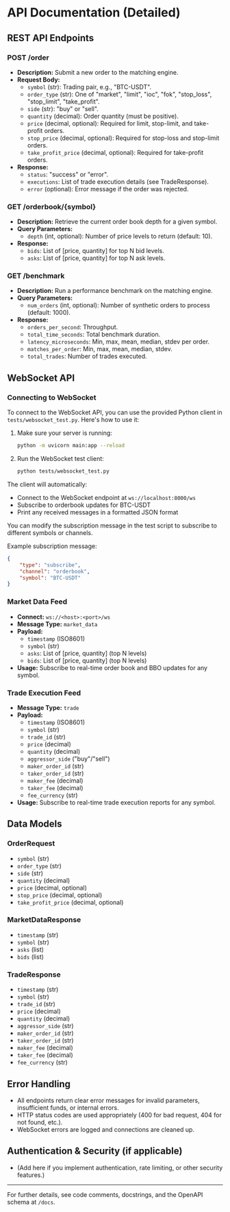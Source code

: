 # API Documentation (Detailed)

## REST API Endpoints

### POST /order
- **Description:** Submit a new order to the matching engine.
- **Request Body:**
  - `symbol` (str): Trading pair, e.g., "BTC-USDT".
  - `order_type` (str): One of "market", "limit", "ioc", "fok", "stop_loss", "stop_limit", "take_profit".
  - `side` (str): "buy" or "sell".
  - `quantity` (decimal): Order quantity (must be positive).
  - `price` (decimal, optional): Required for limit, stop-limit, and take-profit orders.
  - `stop_price` (decimal, optional): Required for stop-loss and stop-limit orders.
  - `take_profit_price` (decimal, optional): Required for take-profit orders.
- **Response:**
  - `status`: "success" or "error".
  - `executions`: List of trade execution details (see TradeResponse).
  - `error` (optional): Error message if the order was rejected.

### GET /orderbook/{symbol}
- **Description:** Retrieve the current order book depth for a given symbol.
- **Query Parameters:**
  - `depth` (int, optional): Number of price levels to return (default: 10).
- **Response:**
  - `bids`: List of [price, quantity] for top N bid levels.
  - `asks`: List of [price, quantity] for top N ask levels.

### GET /benchmark
- **Description:** Run a performance benchmark on the matching engine.
- **Query Parameters:**
  - `num_orders` (int, optional): Number of synthetic orders to process (default: 1000).
- **Response:**
  - `orders_per_second`: Throughput.
  - `total_time_seconds`: Total benchmark duration.
  - `latency_microseconds`: Min, max, mean, median, stdev per order.
  - `matches_per_order`: Min, max, mean, median, stdev.
  - `total_trades`: Number of trades executed.

## WebSocket API

### Connecting to WebSocket
To connect to the WebSocket API, you can use the provided Python client in `tests/websocket_test.py`. Here's how to use it:

1. Make sure your server is running:
   ```bash
   python -m uvicorn main:app --reload
   ```

2. Run the WebSocket test client:
   ```bash
   python tests/websocket_test.py
   ```

The client will automatically:
- Connect to the WebSocket endpoint at `ws://localhost:8000/ws`
- Subscribe to orderbook updates for BTC-USDT
- Print any received messages in a formatted JSON format

You can modify the subscription message in the test script to subscribe to different symbols or channels.

Example subscription message:
```json
{
    "type": "subscribe",
    "channel": "orderbook",
    "symbol": "BTC-USDT"
}
```

### Market Data Feed
- **Connect:** `ws://<host>:<port>/ws`
- **Message Type:** `market_data`
- **Payload:**
  - `timestamp` (ISO8601)
  - `symbol` (str)
  - `asks`: List of [price, quantity] (top N levels)
  - `bids`: List of [price, quantity] (top N levels)
- **Usage:** Subscribe to real-time order book and BBO updates for any symbol.

### Trade Execution Feed
- **Message Type:** `trade`
- **Payload:**
  - `timestamp` (ISO8601)
  - `symbol` (str)
  - `trade_id` (str)
  - `price` (decimal)
  - `quantity` (decimal)
  - `aggressor_side` ("buy"/"sell")
  - `maker_order_id` (str)
  - `taker_order_id` (str)
  - `maker_fee` (decimal)
  - `taker_fee` (decimal)
  - `fee_currency` (str)
- **Usage:** Subscribe to real-time trade execution reports for any symbol.

## Data Models

### OrderRequest
- `symbol` (str)
- `order_type` (str)
- `side` (str)
- `quantity` (decimal)
- `price` (decimal, optional)
- `stop_price` (decimal, optional)
- `take_profit_price` (decimal, optional)

### MarketDataResponse
- `timestamp` (str)
- `symbol` (str)
- `asks` (list)
- `bids` (list)

### TradeResponse
- `timestamp` (str)
- `symbol` (str)
- `trade_id` (str)
- `price` (decimal)
- `quantity` (decimal)
- `aggressor_side` (str)
- `maker_order_id` (str)
- `taker_order_id` (str)
- `maker_fee` (decimal)
- `taker_fee` (decimal)
- `fee_currency` (str)

## Error Handling
- All endpoints return clear error messages for invalid parameters, insufficient funds, or internal errors.
- HTTP status codes are used appropriately (400 for bad request, 404 for not found, etc.).
- WebSocket errors are logged and connections are cleaned up.

## Authentication & Security (if applicable)
- (Add here if you implement authentication, rate limiting, or other security features.)

---
For further details, see code comments, docstrings, and the OpenAPI schema at `/docs`.
